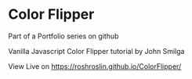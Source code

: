 # Color Flipper
Part of a Portfolio series on github

Vanilla Javascript Color Flipper tutorial by John Smilga

View Live on https://roshroslin.github.io/ColorFlipper/
